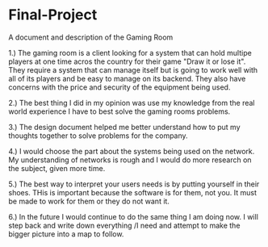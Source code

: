 # Final-Project
A document and description of the Gaming Room

1.) The gaming room is a client looking for a system that can hold multipe players at one time acros the country for their game "Draw it or lose it". They require a system that can manage itself but is going to work well with all of its players and be easy to manage on its backend. They also have concerns with the price and security of the equipment being used.

2.) The best thing I did in my opinion was use my knowledge from the real world experience I have to best solve the gaming rooms problems.

3.) The design document helped me better understand how to put my thoughts together to solve problems for the company.

4.) I would choose the part about the systems being used on the network. My understanding of networks is rough and I would do more research on the subject, given more time.

5.) The best way to interpret your users needs is by putting yourself in their shoes. THis is important because the software is for them, not you. It must be made to work for them or they do not want it.

6.) In the future I would continue to do the same thing I am doing now. I will step back and write down everything /I need and attempt to make the bigger picture into a map to follow.
